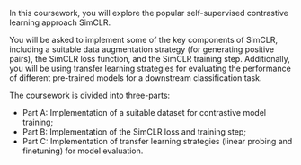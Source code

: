 In this coursework, you will explore the popular self-supervised contrastive learning approach SimCLR.

You will be asked to implement some of the key components of SimCLR, including a suitable data augmentation strategy (for generating positive pairs), the SimCLR loss function, and the SimCLR training step. Additionally, you will be using transfer learning strategies for evaluating the performance of different pre-trained models for a downstream classification task.

The coursework is divided into three-parts:
- Part A: Implementation of a suitable dataset for contrastive model training;
- Part B: Implementation of the SimCLR loss and training step;
- Part C: Implementation of transfer learning strategies (linear probing and finetuning) for model evaluation.
